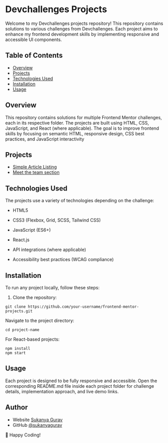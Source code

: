 # Devchallenges Projects

<p>Welcome to my Devchallenges projects repository! This repository contains solutions to various challenges from Devchallenges. Each project aims to enhance my frontend development skills by implementing responsive and accessible UI components.</p>

## Table of Contents

- [Overview](#overview)
- [Projects](#projects)
- [Technologies Used](#technologies_used)
- [Installation](#installation)
- [Usage](#usage)

## Overview

<p>This repository contains solutions for multiple Frontend Mentor challenges, each in its respective folder. The projects are built using HTML, CSS, JavaScript, and React (where applicable). The goal is to improve frontend skills by focusing on semantic HTML, responsive design, CSS best practices, and JavaScript interactivity</p>

## Projects

- [Simple Article Listing](https://github.com/sukanyagurav/Dev-Challenges/tree/main/simple_article_listing_dev_challenges) 
- [Meet the team section](https://github.com/sukanyagurav/Dev-Challenges/tree/main/meet_the_team_section)


## Technologies Used

The projects use a variety of technologies depending on the challenge:

- HTML5

- CSS3 (Flexbox, Grid, SCSS, Tailwind CSS)

- JavaScript (ES6+)

- React.js

- API integrations (where applicable)

- Accessibility best practices (WCAG compliance)

## Installation

To run any project locally, follow these steps:

1. Clone the repository:

```git clone https://github.com/your-username/frontend-mentor-projects.git```

Navigate to the project directory:

```cd project-name```

For React-based projects:
``` cd project-name
npm install
npm start 
```

## Usage

Each project is designed to be fully responsive and accessible. Open the corresponding README.md file inside each project folder for challenge details, implementation approach, and live demo links.


## Author

- Website [Sukanya Gurav](https://sukanyagurav.github.io/Portflio/)
- GitHub [@sukanyagurav](https://github.com/sukanyagurav)

🚀 Happy Coding!